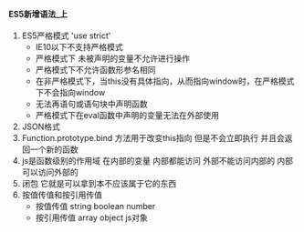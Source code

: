 #### ES5新增语法_上
1. ES5严格模式 'use strict'
    + IE10以下不支持严格模式
    + 严格模式下 未被声明的变量不允许进行操作 
    + 严格模式下不允许函数形参名相同
    + 在非严格模式下，当this没有具体指向，从而指向window时，在严格模式下不会指向window
    + 无法再语句或语句块中声明函数
    + 严格模式下在eval函数中声明的变量无法在外部使用
2. JSON格式
3. Function.prototype.bind 方法用于改变this指向 但是不会立即执行 并且会返回一个新的函数
4. js是函数级别的作用域  在内部的变量 内部都能访问 外部不能访问内部的 内部可以访问外部的
5. 闭包 它就是可以拿到本不应该属于它的东西
6. 按值传值和按引用传值
    * 按值传值 string boolean number
    * 按引用传值 array object js对象